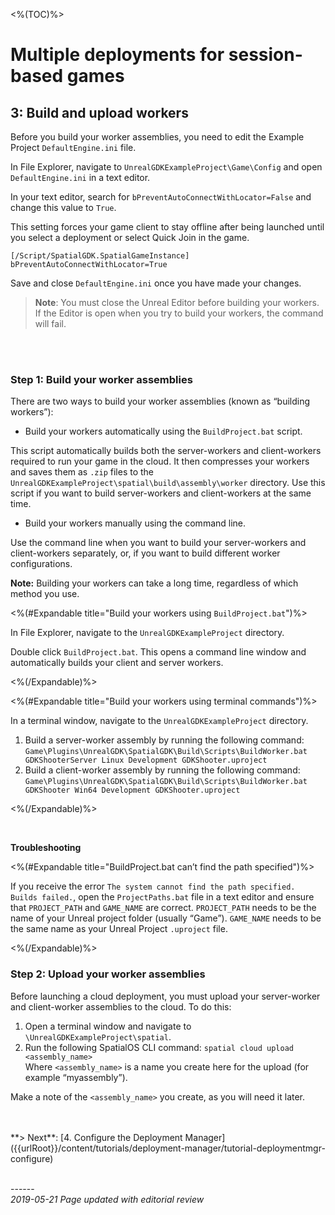 <%(TOC)%>
# Multiple deployments for session-based games
## 3: Build and upload workers 

Before you build your worker assemblies, you need to edit the Example Project `DefaultEngine.ini` file.

In File Explorer, navigate to `UnrealGDKExampleProject\Game\Config` and open `DefaultEngine.ini` in a text editor. 

In your text editor, search for `bPreventAutoConnectWithLocator=False` and change this value to `True`. 

This setting forces your game client to stay offline after being launched until you select a deployment or select Quick Join in the game. 

```
[/Script/SpatialGDK.SpatialGameInstance]
bPreventAutoConnectWithLocator=True
```

Save and close `DefaultEngine.ini` once you have made your changes. 

> **Note**: You must close the Unreal Editor before building your workers. If the Editor is open when you try to build your workers, the command will fail.
</br>
</br>


### Step 1: Build your worker assemblies

There are two ways to build your worker assemblies (known as “building workers”):

- Build your workers automatically using the `BuildProject.bat` script. </br>

This script automatically builds both the server-workers and client-workers required to run your game in the cloud. It then compresses your workers and saves them as `.zip` files to the `UnrealGDKExampleProject\spatial\build\assembly\worker` directory. Use this script if you want to build server-workers and client-workers at the same time. 

- Build your workers manually using the command line. </br>

Use the command line when you want to build your server-workers and client-workers separately, or, if you want to build different worker configurations.

**Note:** Building your workers can take a long time, regardless of which method you use. 

<%(#Expandable title="Build your workers using `BuildProject.bat`")%>

In File Explorer, navigate to the `UnrealGDKExampleProject` directory.

Double click `BuildProject.bat`. This opens a command line window and automatically builds your client and server workers. 

<%(/Expandable)%>

<%(#Expandable title="Build your workers using terminal commands")%>

In a terminal window, navigate to the `UnrealGDKExampleProject` directory.

1. Build a server-worker assembly by running the following command: `Game\Plugins\UnrealGDK\SpatialGDK\Build\Scripts\BuildWorker.bat GDKShooterServer Linux Development GDKShooter.uproject`
2. Build a client-worker assembly by running the following command: `Game\Plugins\UnrealGDK\SpatialGDK\Build\Scripts\BuildWorker.bat GDKShooter Win64 Development GDKShooter.uproject`

<%(/Expandable)%>


</br>

**Troubleshooting**</br>


<%(#Expandable title="BuildProject.bat can’t find the path specified")%>

If you receive the error `The system cannot find the path specified. Builds failed.`, open the `ProjectPaths.bat` file in a text editor and ensure that `PROJECT_PATH` and `GAME_NAME` are correct. `PROJECT_PATH` needs to be the name of your Unreal project folder (usually “Game”). `GAME_NAME` needs to be the same name as your Unreal Project `.uproject` file.  

<%(/Expandable)%>

### Step 2: Upload your worker assemblies

Before launching a cloud deployment, you must upload your server-worker and client-worker assemblies to the cloud. To do this: 

1. Open a terminal window and navigate to `\UnrealGDKExampleProject\spatial`.
2. Run the following SpatialOS CLI command: `spatial cloud upload <assembly_name>`
<br/>Where `<assembly_name>` is a name you create here for the upload (for example “myassembly”).

Make a note of the `<assembly_name>` you create, as you will need it later. 

</br>
</br>
**> Next**: [4. Configure the Deployment Manager]({{urlRoot}}/content/tutorials/deployment-manager/tutorial-deploymentmgr-configure)


<br/>------<br/>
_2019-05-21 Page updated with editorial review_